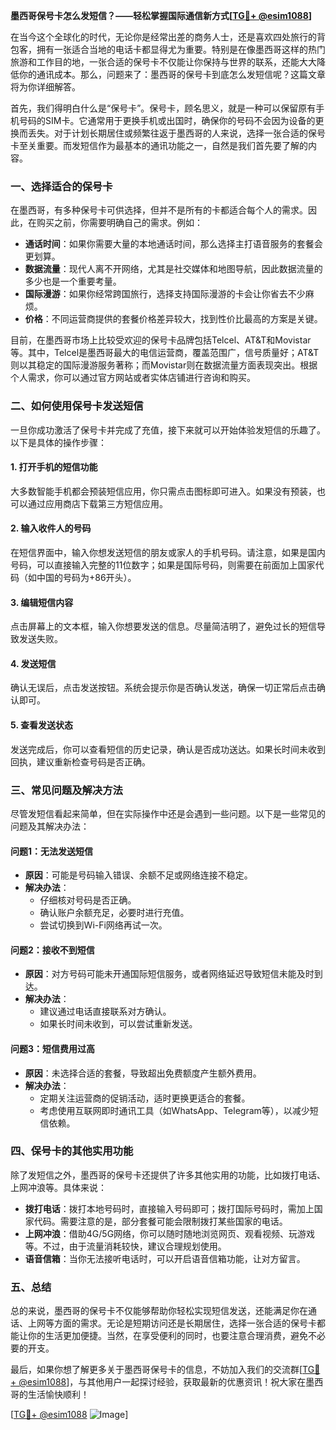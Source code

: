 **墨西哥保号卡怎么发短信？——轻松掌握国际通信新方式[[TG💪+ @esim1088](https://t.me/s/esim1088)]**

在当今这个全球化的时代，无论你是经常出差的商务人士，还是喜欢四处旅行的背包客，拥有一张适合当地的电话卡都显得尤为重要。特别是在像墨西哥这样的热门旅游和工作目的地，一张合适的保号卡不仅能让你保持与世界的联系，还能大大降低你的通讯成本。那么，问题来了：墨西哥的保号卡到底怎么发短信呢？这篇文章将为你详细解答。

首先，我们得明白什么是“保号卡”。保号卡，顾名思义，就是一种可以保留原有手机号码的SIM卡。它通常用于更换手机或出国时，确保你的号码不会因为设备的更换而丢失。对于计划长期居住或频繁往返于墨西哥的人来说，选择一张合适的保号卡至关重要。而发短信作为最基本的通讯功能之一，自然是我们首先要了解的内容。

### **一、选择适合的保号卡**

在墨西哥，有多种保号卡可供选择，但并不是所有的卡都适合每个人的需求。因此，在购买之前，你需要明确自己的需求。例如：

- **通话时间**：如果你需要大量的本地通话时间，那么选择主打语音服务的套餐会更划算。
- **数据流量**：现代人离不开网络，尤其是社交媒体和地图导航，因此数据流量的多少也是一个重要考量。
- **国际漫游**：如果你经常跨国旅行，选择支持国际漫游的卡会让你省去不少麻烦。
- **价格**：不同运营商提供的套餐价格差异较大，找到性价比最高的方案是关键。

目前，在墨西哥市场上比较受欢迎的保号卡品牌包括Telcel、AT&T和Movistar等。其中，Telcel是墨西哥最大的电信运营商，覆盖范围广，信号质量好；AT&T则以其稳定的国际漫游服务著称；而Movistar则在数据流量方面表现突出。根据个人需求，你可以通过官方网站或者实体店铺进行咨询和购买。

### **二、如何使用保号卡发送短信**

一旦你成功激活了保号卡并完成了充值，接下来就可以开始体验发短信的乐趣了。以下是具体的操作步骤：

#### **1. 打开手机的短信功能**
大多数智能手机都会预装短信应用，你只需点击图标即可进入。如果没有预装，也可以通过应用商店下载第三方短信应用。

#### **2. 输入收件人的号码**
在短信界面中，输入你想发送短信的朋友或家人的手机号码。请注意，如果是国内号码，可以直接输入完整的11位数字；如果是国际号码，则需要在前面加上国家代码（如中国的号码为+86开头）。

#### **3. 编辑短信内容**
点击屏幕上的文本框，输入你想要发送的信息。尽量简洁明了，避免过长的短信导致发送失败。

#### **4. 发送短信**
确认无误后，点击发送按钮。系统会提示你是否确认发送，确保一切正常后点击确认即可。

#### **5. 查看发送状态**
发送完成后，你可以查看短信的历史记录，确认是否成功送达。如果长时间未收到回执，建议重新检查号码是否正确。

### **三、常见问题及解决方法**

尽管发短信看起来简单，但在实际操作中还是会遇到一些问题。以下是一些常见的问题及其解决办法：

#### **问题1：无法发送短信**
- **原因**：可能是号码输入错误、余额不足或网络连接不稳定。
- **解决办法**：
  - 仔细核对号码是否正确。
  - 确认账户余额充足，必要时进行充值。
  - 尝试切换到Wi-Fi网络再试一次。

#### **问题2：接收不到短信**
- **原因**：对方号码可能未开通国际短信服务，或者网络延迟导致短信未能及时到达。
- **解决办法**：
  - 建议通过电话直接联系对方确认。
  - 如果长时间未收到，可以尝试重新发送。

#### **问题3：短信费用过高**
- **原因**：未选择合适的套餐，导致超出免费额度产生额外费用。
- **解决办法**：
  - 定期关注运营商的促销活动，适时更换更适合的套餐。
  - 考虑使用互联网即时通讯工具（如WhatsApp、Telegram等），以减少短信依赖。

### **四、保号卡的其他实用功能**

除了发短信之外，墨西哥的保号卡还提供了许多其他实用的功能，比如拨打电话、上网冲浪等。具体来说：

- **拨打电话**：拨打本地号码时，直接输入号码即可；拨打国际号码时，需加上国家代码。需要注意的是，部分套餐可能会限制拨打某些国家的电话。
- **上网冲浪**：借助4G/5G网络，你可以随时随地浏览网页、观看视频、玩游戏等。不过，由于流量消耗较快，建议合理规划使用。
- **语音信箱**：当你无法接听电话时，可以开启语音信箱功能，让对方留言。

### **五、总结**

总的来说，墨西哥的保号卡不仅能够帮助你轻松实现短信发送，还能满足你在通话、上网等方面的需求。无论是短期访问还是长期居住，选择一张合适的保号卡都能让你的生活更加便捷。当然，在享受便利的同时，也要注意合理消费，避免不必要的开支。

最后，如果你想了解更多关于墨西哥保号卡的信息，不妨加入我们的交流群[[TG💪+ @esim1088](https://t.me/s/esim1088)]，与其他用户一起探讨经验，获取最新的优惠资讯！祝大家在墨西哥的生活愉快顺利！

[[TG💪+ @esim1088](https://t.me/s/esim1088) ![Image](https://i.postimg.cc/4NQfJmqS/Snipaste-2025-05-13-00-14-12.png)]